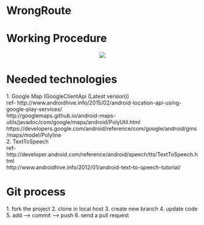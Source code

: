 # WrongRoute

<h1>Working Procedure </h1>
<div align="center"><img src="http://s28.postimg.org/cua5xqa9p/Wrong_Route.jpg"/></div>

<h1>Needed technologies </h1>
1. Google Map (GoogleClientApi (Latest version)) <br>ref- http://www.androidhive.info/2015/02/android-location-api-using-google-play-services/ <br>
http://googlemaps.github.io/android-maps-utils/javadoc/com/google/maps/android/PolyUtil.html<br>
https://developers.google.com/android/reference/com/google/android/gms/maps/model/Polyline<br>
2.  TextToSpeech 
<br>ref- http://developer.android.com/reference/android/speech/tts/TextToSpeech.html<br>
http://www.androidhive.info/2012/01/android-text-to-speech-tutorial/<br>

<h1>Git process </h1>
1. fork the project
2. clone in local host
3. create new branch
4. update code
5. add --> commit --> push
6. send a pull request
